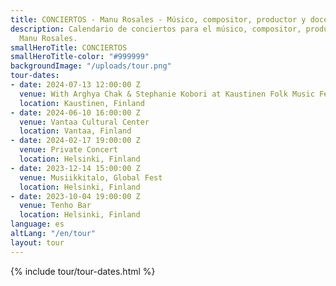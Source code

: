 ```yaml
---
title: CONCIERTOS - Manu Rosales - Músico, compositor, productor y docente
description: Calendario de conciertos para el músico, compositor, productor y docente
  Manu Rosales.
smallHeroTitle: CONCIERTOS
smallHeroTitle-color: "#999999"
backgroundImage: "/uploads/tour.png"
tour-dates:
- date: 2024-07-13 12:00:00 Z
  venue: With Arghya Chak & Stephanie Kobori at Kaustinen Folk Music Festival '24
  location: Kaustinen, Finland
- date: 2024-06-10 16:00:00 Z
  venue: Vantaa Cultural Center
  location: Vantaa, Finland
- date: 2024-02-17 19:00:00 Z
  venue: Private Concert
  location: Helsinki, Finland
- date: 2023-12-14 15:00:00 Z
  venue: Musiikkitalo, Global Fest
  location: Helsinki, Finland
- date: 2023-10-04 19:00:00 Z
  venue: Tenho Bar
  location: Helsinki, Finland
language: es
altLang: "/en/tour"
layout: tour
---
```


<section>
  {% include tour/tour-dates.html %}
</section>